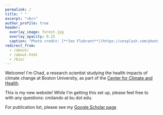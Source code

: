 ```yaml
---
permalink: /
title: " "
excerpt: "<br>"
author_profile: true
header:
  overlay_image: forest.jpg
  overlay_opacity: 0.25
  caption: "Photo credit: [**Jon Flobrant**](https://unsplash.com/photos/JU2MgHOHDsw)"
redirect_from: 
  - /about/
  - /about.html
  - /bio/
---
```


Welcome! I'm Chad, a research scientist studying the health impacts of climate change at Boston University, as part of the [Center for Climate and Health](https://sites.bu.edu/climateandhealth/).

This is my new website! While I'm getting this set up, please feel free to with any questions: cmilando at bu dot edu.

For publication list, please see my [Google Scholar page](https://scholar.google.com/citations?hl=en&user=bKqcxmwAAAAJ&view_op=list_works&sortby=pubdate)
